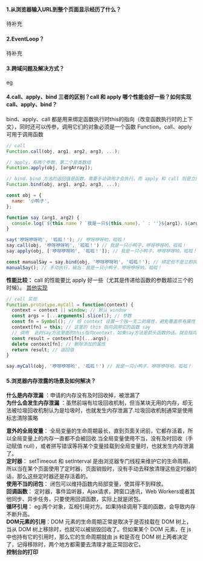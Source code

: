 #### 1.从浏览器输入URL到整个页面显示经历了什么？
待补充
#### 2.EventLoop？
待补充
#### 3.跨域问题及解决方式？
eg
#### 4.call、apply、bind 三者的区别？call 和 apply 哪个性能会好一些？如何实现 call、apply、bind？
bind、apply、call 都是用来绑定函数执行时this的指向（改变函数执行时的上下文），同时还可以传参，调用它们的对象必须是一个函数 Function。call、apply可用于调用函数
```javascript
// call  
Function.call(obj, arg1, arg2, arg3, ...);

// apply，有两个参数，第二个是类数组
Function.apply(obj, [argArray]);

// bind，bind 方法的返回值是函数，需要手动调用才会执行，而 apply 和 call 则是立即调用
Function.bind(obj, arg1, arg2, arg3, ...);
```
```javascript
const obj = {
  name: '小鸭子',
};

function say (arg1, arg2) {
  console.log(`${this.name ? `我是一只${this.name}，` : ''}${arg1}，${arg2}`);
}

say('咿呀咿呀哟', '呱呱！'); // 咿呀咿呀哟，呱呱！
say.call(obj, '咿呀咿呀哟', '呱呱！') // 我是一只小鸭子，咿呀咿呀哟，呱呱！
say.apply(obj, ['咿呀咿呀哟', '呱呱！']); // 我是一只小鸭子，咿呀咿呀哟，呱呱！

const manualSay = say.bind(obj, '咿呀咿呀哟', '呱呱！'); // 绑定但不是立即执行
manualSay(); // 手动执行，输出：我是一只小鸭子，咿呀咿呀哟，呱呱！
```
**性能比较：** call 的性能要比 apply 好一些（尤其是传递给函数的参数超过三个的时候）。  [其他实现](https://leetoffer.com/question/608fbbb4a8cba06305b045f8)
```javascript
// call 实现
Function.prototype.myCall = function(context) {
  context = context || window; // 默认 window
  const args = [...arguments].slice(1); // 参数
  const fn = Symbol(); // 给 context 设置一个独一无二的属性，避免覆盖原有属性
  context[fn] = this; // 这里的 this 指向调用它的函数 say
  // 调用  此时say方法里面的this指向context，如果say方法是箭头函数的话，就会指向window，亲测
  const result = context[fn](...args);
  delete context[fn]; // 删除添加的属性
  return result; // 返回值
}

say.myCall(obj, '咿呀咿呀哟', '呱呱！') // 我是一只小鸭子，咿呀咿呀哟，呱呱！
```
#### 5.浏览器内存泄露的场景及如何解决？
**什么是内存泄漏** ：申请的内存没有及时回收掉，被泄漏了  
**为什么会发生内存泄漏** ：虽然前端有垃圾回收机制，但当某块无用的内存，却无法被垃圾回收机制认为是垃圾时，也就发生内存泄漏了.垃圾回收机制通常是使用标志清除策略  

__意外的全局变量__： 全局变量的生命周期最长，直到页面关闭前，它都存活着，所以全局变量上的内存一直都不会被回收.当全局变量使用不当，没有及时回收（手动赋值 null），或者拼写错误等将某个变量挂载到全局变量时，也就发生内存泄漏了。  
__定时器__： setTimeout 和 setInterval 是由浏览器专门线程来维护它的生命周期，所以当在某个页面使用了定时器，页面销毁时，没有手动去释放清理这些定时器的话，那么这些定时器还是存活着的。  
__使用不当的闭包__： 闭包可以维持函数内局部变量，使其得不到释放。  
__回调函数__： 定时器，事件监听器，Ajax请求，跨窗口通讯，Web Workers或者其他同步、异步任务，只要使用回调函数，实际上就是闭包。  
__循环引用__： eg:两个对象，互相引用对方。如果持续调用下面的函数，会导致内存不断升高。  
__DOM元素的引用__：DOM 元素的生命周期正常是取决于是否挂载在 DOM 树上，当从 DOM 树上移除时，也就可以被销毁回收了。但如果某个 DOM 元素，在 js 中也持有它的引用时，那么它的生命周期就由 js 和是否在 DOM 树上两者决定了，记得移除时，两个地方都需要去清理才能正常回收它。    
__控制台的打印__  



